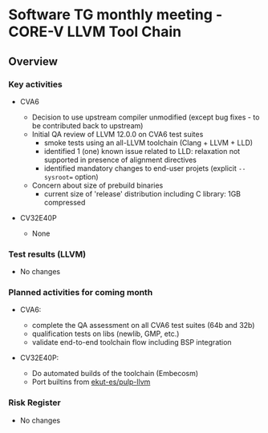 # Software TG monthly meeting - CORE-V LLVM Tool Chain

## Overview

### Key activities

* CVA6
  * Decision to use upstream compiler unmodified (except bug fixes - to be contributed back to upstream)
  * Initial QA review of LLVM 12.0.0 on CVA6 test suites
    * smoke tests using an all-LLVM toolchain (Clang + LLVM + LLD)
    * identified 1 (one) known issue related to LLD: relaxation not supported in presence of alignment directives
    * identified mandatory changes to end-user projets (explicit `--sysroot=` option)
  * Concern about size of prebuild binaries
    * current size of 'release' distribution including C library: 1GB compressed

* CV32E40P
  * None

### Test results (LLVM)

* No changes

### Planned activities for coming month

* CVA6:
  * complete the QA assessment on all CVA6 test suites (64b and 32b)
  * qualification tests on libs (newlib, GMP, etc.)
  * validate end-to-end toolchain flow including BSP integration

* CV32E40P:
  * Do automated builds of the toolchain (Embecosm)
  * Port builtins from [ekut-es/pulp-llvm]

[ekut-es/pulp-llvm]: https://github.com/ekut-es/pulp-llvm

### Risk Register

* No changes
